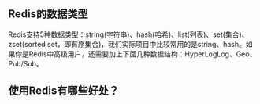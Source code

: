 ## Redis的数据类型

Redis支持5种数据类型：string(字符串)、hash(哈希)、list(列表)、set(集合)、zset(sorted set，即有序集合)，我们实际项目中比较常用的是string、hash。如果你是Redis中高级用户，还需要加上下面几种数据结构：HyperLogLog、Geo、Pub/Sub。

## 使用Redis有哪些好处？

